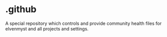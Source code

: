 # .github
A special repository which controls and provide community health files for elvenmyst and all projects and settings. 
